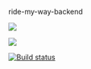 ride-my-way-backend

<a href="https://codeclimate.com/github/olashehu/ride_my_way_backend/maintainability"><img src="https://api.codeclimate.com/v1/badges/69fea93960ddd185b5cf/maintainability" /></a>

<a href="https://codeclimate.com/github/olashehu/ride_my_way_backend/test_coverage"><img src="https://api.codeclimate.com/v1/badges/69fea93960ddd185b5cf/test_coverage" /></a>

[![Build status](https://ci.appveyor.com/api/projects/status/vhmfha5piu85qtoy?svg=true)](https://ci.appveyor.com/project/olashehu/ride-my-way-backend)